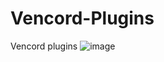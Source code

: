 # Vencord-Plugins
Vencord plugins
![image](https://github.com/user-attachments/assets/f193dc68-1251-420b-a71d-2bb5fb6f9ccd)
